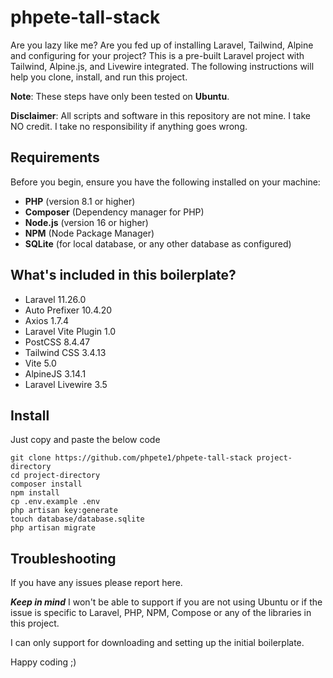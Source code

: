 # phpete-tall-stack

Are you lazy like me? Are you fed up of installing Laravel, Tailwind, Alpine and configuring for your project?
This is a pre-built Laravel project with Tailwind, Alpine.js, and Livewire integrated. The following instructions will help you clone, install, and run this project.

**Note**: These steps have only been tested on **Ubuntu**.

**Disclaimer**: All scripts and software in this repository are not mine. I take NO credit. I take no responsibility if anything goes wrong.

## Requirements

Before you begin, ensure you have the following installed on your machine:

- **PHP** (version 8.1 or higher)
- **Composer** (Dependency manager for PHP)
- **Node.js** (version 16 or higher)
- **NPM** (Node Package Manager)
- **SQLite** (for local database, or any other database as configured)

## What's included in this boilerplate?

- Laravel 11.26.0
- Auto Prefixer 10.4.20
- Axios 1.7.4
- Laravel Vite Plugin 1.0
- PostCSS 8.4.47
- Tailwind CSS 3.4.13
- Vite 5.0
- AlpineJS 3.14.1
- Laravel Livewire 3.5

## Install

Just copy and paste the below code

```
git clone https://github.com/phpete1/phpete-tall-stack project-directory
cd project-directory
composer install
npm install
cp .env.example .env
php artisan key:generate
touch database/database.sqlite
php artisan migrate
```
## Troubleshooting

If you have any issues please report here.

***Keep in mind*** I won't be able to support if you are not using Ubuntu or if the issue is specific to Laravel, PHP, NPM, Compose or any of the libraries in this project.

I can only support for downloading and setting up the initial boilerplate.

Happy coding ;)
